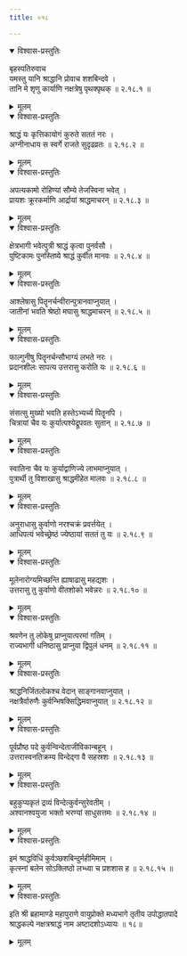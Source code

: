 ```yaml
---
title: ०१८

---
```


<details open><summary>विश्वास-प्रस्तुतिः</summary>

बृहस्पतिरुवाच  
यमस्तु यानि श्राद्धानि प्रोवाच शशबिन्दवे ।  
तानि मे शृणु कार्याणि नक्षत्रेषु पृथक्पृथक् ॥ २.१८.१ ॥
</details>

<details><summary>मूलम्</summary>

बृहस्पतिरुवाच  
यमस्तु यानि श्राद्धानि प्रोवाच शशबिन्दवे ।  
तानि मे शृणु कार्याणि नक्षत्रेषु पृथक्पृथक् ॥ २.१८.१ ॥
</details>
  

<details open><summary>विश्वास-प्रस्तुतिः</summary>

श्राद्धं यः कृत्तिकायोगं कुरुते सततं नरः ।  
अग्नीनाधाय स स्वर्गे राजते सुदृढव्रतः ॥ २.१८.२ ॥
</details>

<details><summary>मूलम्</summary>

श्राद्धं यः कृत्तिकायोगं कुरुते सततं नरः ।  
अग्नीनाधाय स स्वर्गे राजते सुदृढव्रतः ॥ २.१८.२ ॥
</details>
  

<details open><summary>विश्वास-प्रस्तुतिः</summary>

अपत्यकामो रोहिण्यां सौम्ये तेजस्विना भवेत् ।  
प्रायशः क्रूरकर्माणि आर्द्रायां श्राद्धमाचरन् ॥ २.१८.३ ॥
</details>

<details><summary>मूलम्</summary>

अपत्यकामो रोहिण्यां सौम्ये तेजस्विना भवेत् ।  
प्रायशः क्रूरकर्माणि आर्द्रायां श्राद्धमाचरन् ॥ २.१८.३ ॥
</details>
  

<details open><summary>विश्वास-प्रस्तुतिः</summary>

क्षेत्रभागी भवेत्पुत्री श्राद्धं कृत्वा पुनर्वसौ ।  
पुष्टिकामः पुनस्तिष्ये श्राद्धं कुर्वीत मानवः ॥ २.१८.४ ॥
</details>

<details><summary>मूलम्</summary>

क्षेत्रभागी भवेत्पुत्री श्राद्धं कृत्वा पुनर्वसौ ।  
पुष्टिकामः पुनस्तिष्ये श्राद्धं कुर्वीत मानवः ॥ २.१८.४ ॥
</details>
  

<details open><summary>विश्वास-प्रस्तुतिः</summary>

आश्लेषासु पितॄनर्चन्वीरान्पुत्रानवाप्नुयात् ।  
जातीनां भवति श्रेष्ठो मघासु श्राद्धमाचरन् ॥ २.१८.५ ॥
</details>

<details><summary>मूलम्</summary>

आश्लेषासु पितॄनर्चन्वीरान्पुत्रानवाप्नुयात् ।  
जातीनां भवति श्रेष्ठो मघासु श्राद्धमाचरन् ॥ २.१८.५ ॥
</details>
  

<details open><summary>विश्वास-प्रस्तुतिः</summary>

फाल्गुनीषु पितॄनर्चन्सौभाग्यं लभते नरः ।  
प्रदानशीलः सापत्य उत्तरासु करोति यः ॥ २.१८.६ ॥
</details>

<details><summary>मूलम्</summary>

फाल्गुनीषु पितॄनर्चन्सौभाग्यं लभते नरः ।  
प्रदानशीलः सापत्य उत्तरासु करोति यः ॥ २.१८.६ ॥
</details>
  

<details open><summary>विश्वास-प्रस्तुतिः</summary>

संसत्सु मुख्यो भवति हस्तेऽभ्यर्च्य पितॄनपि ।  
चित्रायां चैव यः कुर्यात्पश्येद्रूपवतः सुतान् ॥ २.१८.७ ॥
</details>

<details><summary>मूलम्</summary>

संसत्सु मुख्यो भवति हस्तेऽभ्यर्च्य पितॄनपि ।  
चित्रायां चैव यः कुर्यात्पश्येद्रूपवतः सुतान् ॥ २.१८.७ ॥
</details>
  

<details open><summary>विश्वास-प्रस्तुतिः</summary>

स्वातिना चैव यः कुर्याद्वाणिज्ये लाभमाप्नुयात् ।  
पुत्रार्थी तु विशाखासु श्राद्धमीहेत मालवः ॥ २.१८.८ ॥
</details>

<details><summary>मूलम्</summary>

स्वातिना चैव यः कुर्याद्वाणिज्ये लाभमाप्नुयात् ।  
पुत्रार्थी तु विशाखासु श्राद्धमीहेत मालवः ॥ २.१८.८ ॥
</details>
  

<details open><summary>विश्वास-प्रस्तुतिः</summary>

अनुराधासु कुर्वाणो नरश्चक्रं प्रवर्त्तयेत् ।  
आधिपत्यं भवेच्छ्रेष्ठं ज्येष्ठायां सततं तु यः ॥ २.१८.९ ॥
</details>

<details><summary>मूलम्</summary>

अनुराधासु कुर्वाणो नरश्चक्रं प्रवर्त्तयेत् ।  
आधिपत्यं भवेच्छ्रेष्ठं ज्येष्ठायां सततं तु यः ॥ २.१८.९ ॥
</details>
  

<details open><summary>विश्वास-प्रस्तुतिः</summary>

मूलेनारोग्यमिच्छन्ति ह्याषाढासु महद्यशः ।  
उत्तरासु तु कुर्वाणो वीतशोको भवेन्नरः ॥ २.१८.१० ॥
</details>

<details><summary>मूलम्</summary>

मूलेनारोग्यमिच्छन्ति ह्याषाढासु महद्यशः ।  
उत्तरासु तु कुर्वाणो वीतशोको भवेन्नरः ॥ २.१८.१० ॥
</details>
  

<details open><summary>विश्वास-प्रस्तुतिः</summary>

श्रवणेन तु लोकेषु प्राप्नुयात्परमां गतिम् ।  
राज्यभागी धनिष्ठासु प्राप्नुया द्विपुलं धनम् ॥ २.१८.११ ॥
</details>

<details><summary>मूलम्</summary>

श्रवणेन तु लोकेषु प्राप्नुयात्परमां गतिम् ।  
राज्यभागी धनिष्ठासु प्राप्नुया द्विपुलं धनम् ॥ २.१८.११ ॥
</details>
  

<details open><summary>विश्वास-प्रस्तुतिः</summary>

श्राद्धनिर्जितलोकश्च वेदान् साङ्गानवाप्नुयात् ।  
नक्षत्रैर्वारुणैः कुर्वन्भिषक्सिद्धिमवाप्नुयात् ॥ २.१८.१२ ॥
</details>

<details><summary>मूलम्</summary>

श्राद्धनिर्जितलोकश्च वेदान् साङ्गानवाप्नुयात् ।  
नक्षत्रैर्वारुणैः कुर्वन्भिषक्सिद्धिमवाप्नुयात् ॥ २.१८.१२ ॥
</details>
  

<details open><summary>विश्वास-प्रस्तुतिः</summary>

पूर्वप्रौष्ठ पदे कुर्वन्विन्देताजीविकान्बहून् ।  
उत्तरास्वनतिक्रम्य विन्देद्गा वै सहस्रशः ॥ २.१८.१३ ॥
</details>

<details><summary>मूलम्</summary>

पूर्वप्रौष्ठ पदे कुर्वन्विन्देताजीविकान्बहून् ।  
उत्तरास्वनतिक्रम्य विन्देद्गा वै सहस्रशः ॥ २.१८.१३ ॥
</details>
  

<details open><summary>विश्वास-प्रस्तुतिः</summary>

बहुकुप्यकृतं द्रव्यं विन्देत्कुर्वन्सुरेवतीम् ।  
अश्वानश्वयुजा भक्तो भरण्यां साधुसत्तमः ॥ २.१८.१४ ॥
</details>

<details><summary>मूलम्</summary>

बहुकुप्यकृतं द्रव्यं विन्देत्कुर्वन्सुरेवतीम् ।  
अश्वानश्वयुजा भक्तो भरण्यां साधुसत्तमः ॥ २.१८.१४ ॥
</details>
  

<details open><summary>विश्वास-प्रस्तुतिः</summary>

इमं श्राद्धविधिं कुर्वञ्छशबिन्दुर्महीमिमाम् ।  
कृत्स्नां बलेन सोऽक्लिष्ठो लभ्ध्वा च प्रशशास ह ॥ २.१८.१५ ॥
</details>

<details><summary>मूलम्</summary>

इमं श्राद्धविधिं कुर्वञ्छशबिन्दुर्महीमिमाम् ।  
कृत्स्नां बलेन सोऽक्लिष्ठो लभ्ध्वा च प्रशशास ह ॥ २.१८.१५ ॥
</details>
  

<details open><summary>विश्वास-प्रस्तुतिः</summary>

इति श्री ब्रहामाण्डे महापुराणे वायुप्रोक्ते मध्यभागे तृतीय उपोद्धातपादे  
श्राद्धकल्पे नक्षत्रश्राद्धं नाम अष्टादशोऽध्यायः ॥ १८॥
</details>

<details><summary>मूलम्</summary>

इति श्री ब्रहामाण्डे महापुराणे वायुप्रोक्ते मध्यभागे तृतीय उपोद्धातपादे  
श्राद्धकल्पे नक्षत्रश्राद्धं नाम अष्टादशोऽध्यायः ॥ १८॥
</details>
                                              